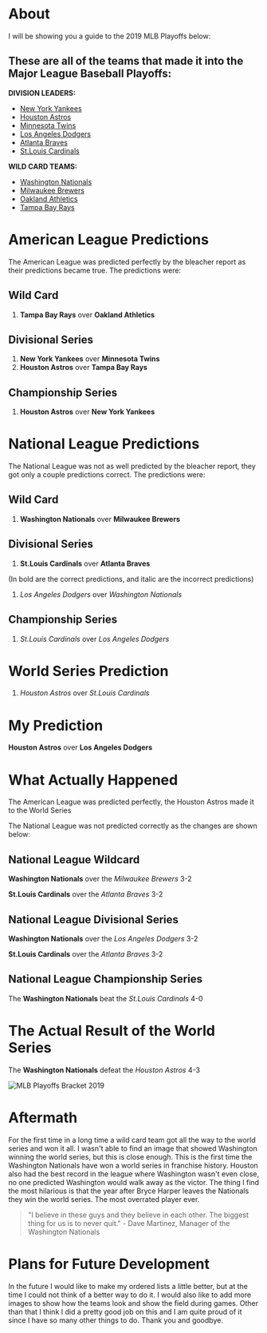 
</head>
<body>
<h1>About</h1>
<p>I will be showing you a guide to the 2019 MLB Playoffs below:</p>

   <h2>These are all of the teams that made it into the Major League Baseball Playoffs:</h2>

   <strong>DIVISION LEADERS:</strong>
<ul>
    <li><a href="https://www.mlb.com/yankees">New York Yankees</a></li>
    <li><a href="https://www.mlb.com/astros">Houston Astros</a></li>
    <li><a href="https://www.mlb.com/twins">Minnesota Twins</a></li>
    <li><a href="https://www.mlb.com/dodgers">Los Angeles Dodgers</a></li>
    <li><a href="https://www.mlb.com/braves">Atlanta Braves</a></li>
    <li><a href="https://www.mlb.com/cardinals">St.Louis Cardinals</a></li>
</ul>	
    <strong>WILD CARD TEAMS:</strong>
    <ul>
        <li><a href="https://www.mlb.com/nationals">Washington Nationals</a></li>
        <li><a href="https://www.mlb.com/brewers">Milwaukee Brewers</a></li>
        <li><a href="https://www.mlb.com/athletics">Oakland Athletics</a></li>
        <li><a href="https://www.mlb.com/rays">Tampa Bay Rays</a></li>    
    </ul>
<h1>American League Predictions</h1>
<p>The American League was predicted perfectly by the bleacher report as their predictions became true. The predictions were:</p>
<h2>Wild Card</h2>
<ol>
    <li><strong>Tampa Bay Rays</strong> over <strong>Oakland Athletics</strong></li>
</ol>
<h2>Divisional Series</h2>
<ol>
    <li><strong>New York Yankees</strong> over <strong>Minnesota Twins</strong></li>
    <li><strong>Houston Astros</strong> over <strong>Tampa Bay Rays</strong></li>
</ol>
<h2>Championship Series</h2>
<ol>
    <li><strong>Houston Astros</strong> over <strong>New York Yankees</strong></li>
</ol>
<h1>National League Predictions</h1>
<p>The National League was not as well predicted by the bleacher report, they got only a couple predictions correct. The predictions were:</p>
<h2>Wild Card</h2>
<ol>
    <li><strong>Washington Nationals</strong> over <strong>Milwaukee Brewers</strong></li>
</ol>
<h2>Divisional Series</h2>
<ol>
    <li><strong>St.Louis Cardinals</strong> over <strong>Atlanta Braves</strong></li>
</ol>
<p>(In bold are the correct predictions, and italic are the incorrect predictions)</p>
<ol>
    <li><em>Los Angeles Dodgers</em> over <em>Washington Nationals</em></li>
</ol>
<h2>Championship Series</h2>
<ol>
    <li><em>St.Louis Cardinals</em> over <em>Los Angeles Dodgers</em></li>
</ol>
<h1>World Series Prediction</h1>
<ol>
    <li><em>Houston Astros</em> over <em>St.Louis Cardinals</em></li>
</ol>
<h1>My Prediction</h1>
<p><strong>Houston Astros</strong> over <strong>Los Angeles Dodgers</strong></p>
<h1>What Actually Happened</h1>
<p>The American League was predicted perfectly, the Houston Astros made it to the World Series</p>
<p>The National League was not predicted correctly as the changes are shown below:</p>
<h2>National League Wildcard</h2>
<p><strong>Washington Nationals</strong> over the <em>Milwaukee Brewers</em> 3-2</p>
<p><strong>St.Louis Cardinals</strong> over the <em>Atlanta Braves</em> 3-2</p>
<h2>National League Divisional Series</h2>
<p><strong>Washington Nationals</strong> over the <em>Los Angeles Dodgers</em> 3-2</p>
<p><strong>St.Louis Cardinals</strong> over the <em>Atlanta Braves</em> 3-2</p>
<h2>National League Championship Series</h2>
<p>The <strong>Washington Nationals</strong> beat the <em>St.Louis Cardinals</em> 4-0</p>
<h1>The Actual Result of the World Series</h1>
<p> The <strong>Washington Nationals</strong> defeat the <em>Houston Astros</em> 4-3</p>

<img src="https://sportshub.cbsistatic.com/i/r/2019/10/20/c499ef88-928a-47c4-8d7d-983fb4aec915/thumbnail/1200x675/1b5bc34ca8fa94409eae4e8868b7c2fb/mlb-playoff-bracket.png" alt="MLB Playoffs Bracket 2019">
 
<h1>Aftermath</h1>
<p> For the first time in a long time a wild card team got all the way to the world series and won it all. I wasn't able to find an image that showed Washington winning the world series, but this is close enough. This is the first time the Washington Nationals have won a world series in franchise history. Houston also had the best record in the league where Washington wasn't even close, no one predicted Washington would walk away as the victor. The thing I find the most hilarious is that the year after Bryce Harper leaves the Nationals they win the world series. The most overrated player ever.
   <blockquote>"I believe in these guys and they believe in each other. The biggest thing for us is to never quit." - Dave Martinez, Manager of the Washington Nationals</blockquote></p>

<h1>Plans for Future Development</h1>
<p>In the future I would like to make my ordered lists a little better, but at the time I could not think of a better way to do it. I would also like to add more images to show how the teams look and show the field during games. Other than that I think I did a pretty good job on this and I am quite proud of it since I have so many other things to do. Thank you and goodbye.</p>

</body>
</html>

